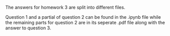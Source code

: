 The answers for homework 3 are split into different files. 

Question 1 and a partial of question 2 can be found in the .ipynb file while the remaining parts for question 2 are in its seperate .pdf file along with the answer to question 3.
